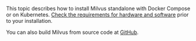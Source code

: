 This topic describes how to install Milvus standalone with Docker Compose or on Kubernetes. [Check the requirements for hardware and software](prerequisite-docker.md) prior to your installation. 

You can also build Milvus from source code at [GitHub](https://github.com/milvus-io/milvus#to-start-developing-milvus).
